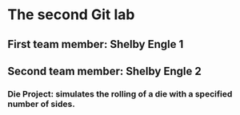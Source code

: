 # The second Git lab
## First team member: Shelby Engle 1
## Second team member: Shelby Engle 2
### Die Project: simulates the rolling of a die with a specified number of sides.